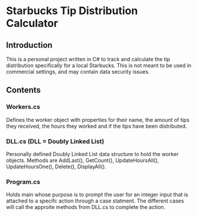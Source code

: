 # Starbucks Tip Distribution Calculator
## Introduction
This is a personal project written in C# to track and calculate the tip distribution specifically for a local Starbucks. This is not meant to be used in commercial settings, and may contain data security issues.
## Contents
### Workers.cs 
Defines the worker object with properties for their name, the amount of tips they received, the hours they worked and if the tips have been distributed.
### DLL.cs (DLL = Doubly Linked List)
Personally defined Doubly Linked List data structure to hold the worker objects. Methods are AddLast(), GetCount(), UpdateHoursAll(), UpdateHoursOne(), Delete(), DisplayAll().
### Program.cs 
Holds main whose purpose is to prompt the user for an integer input that is attached to a specifc action through a case statment. The different cases will call the approite methods from DLL.cs to complete the action.
